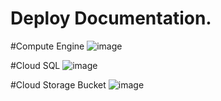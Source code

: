 # Deploy Documentation.

#Compute Engine
![image](https://github.com/Sapa-C2/Bangkit-Capstone/assets/158445625/e4874629-0584-4e22-b451-29f18baf7b06)

#Cloud SQL
![image](https://github.com/Sapa-C2/Bangkit-Capstone/assets/158445625/ffc553c0-f6fa-4fa0-bba2-7dfdb9625b19)

#Cloud Storage Bucket
![image](https://github.com/Sapa-C2/Bangkit-Capstone/assets/158445625/2f9552ff-d9b1-4a9f-9eb1-e0cd2c032f26)


